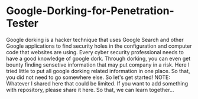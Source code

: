 # Google-Dorking-for-Penetration-Tester
Google dorking is a hacker technique that uses Google Search and other Google applications to find security holes in the configuration and computer code that websites are using. Every cyber security professional needs to have a good knowledge of google dork. Through dorking, you can even get bounty finding sensetive information that may put company in a risk. Here I tried little to put all google dorking related information in one place. So that, you did not need to go somewhere else. So let's get started!  NOTE: Whatever I shared here that could be limited. If you want to add something with repository, please share it here. So that, we can learn together...
